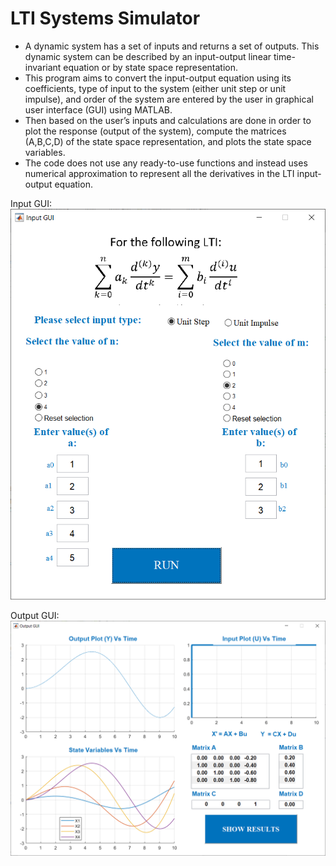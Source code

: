 # LTI Systems Simulator

* A dynamic system has a set of inputs and returns a set of outputs. This dynamic system can be described by an input-output linear time-invariant equation or by state space representation. 
* This program aims to convert the input-output equation using its coefficients, type of input to the system (either unit step or unit impulse), and order of the system are
entered by the user in graphical user interface (GUI) using MATLAB.
* Then based on the user’s inputs and calculations are done in order to plot the response (output of the system), compute the matrices (A,B,C,D) of the state space representation, and plots the state space variables. 
* The code does not use any ready-to-use functions and instead uses numerical approximation to represent all the derivatives in the LTI input-output equation.

Input GUI:
![Input](https://github.com/dinaabdulrasoul/LTI-Systems-Simulator/blob/main/input.PNG)

Output GUI:
![Output](https://github.com/dinaabdulrasoul/LTI-Systems-Simulator/blob/main/output.PNG)

